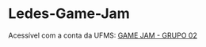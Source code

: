 # Ledes-Game-Jam

Acessível com a conta da UFMS: [GAME JAM - GRUPO 02]([url](https://docs.google.com/document/d/1TM1_a4yIVaW-EiBJ06IEJ3d6HrZlnimEny0sfWmrzVM/edit?usp=sharing))
